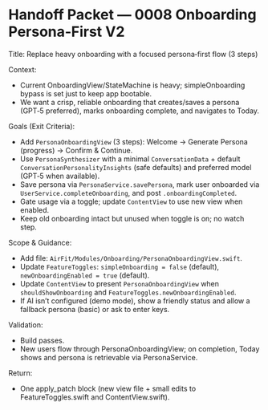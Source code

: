 
# Handoff Packet — 0008 Onboarding Persona‑First V2

Title: Replace heavy onboarding with a focused persona‑first flow (3 steps)

Context:
- Current OnboardingView/StateMachine is heavy; simpleOnboarding bypass is set just to keep app bootable.
- We want a crisp, reliable onboarding that creates/saves a persona (GPT‑5 preferred), marks onboarding complete, and navigates to Today.

Goals (Exit Criteria):
- Add `PersonaOnboardingView` (3 steps): Welcome → Generate Persona (progress) → Confirm & Continue.
- Use `PersonaSynthesizer` with a minimal `ConversationData` + default `ConversationPersonalityInsights` (safe defaults) and preferred model (GPT‑5 when available).
- Save persona via `PersonaService.savePersona`, mark user onboarded via `UserService.completeOnboarding`, and post `.onboardingCompleted`.
- Gate usage via a toggle; update `ContentView` to use new view when enabled.
- Keep old onboarding intact but unused when toggle is on; no watch step.

Scope & Guidance:
- Add file: `AirFit/Modules/Onboarding/PersonaOnboardingView.swift`.
- Update `FeatureToggles`: `simpleOnboarding = false` (default), `newOnboardingEnabled = true` (default).
- Update `ContentView` to present `PersonaOnboardingView` when `shouldShowOnboarding` and `FeatureToggles.newOnboardingEnabled`.
- If AI isn’t configured (demo mode), show a friendly status and allow a fallback persona (basic) or ask to enter keys.

Validation:
- Build passes.
- New users flow through PersonaOnboardingView; on completion, Today shows and persona is retrievable via PersonaService.

Return:
- One apply_patch block (new view file + small edits to FeatureToggles.swift and ContentView.swift).
